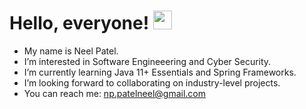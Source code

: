 # Hello, everyone! <img src="https://raw.githubusercontent.com/MartinHeinz/MartinHeinz/master/wave.gif" width="30px">
- My name is Neel Patel.
- I’m interested in Software Engineeering and Cyber Security. 
- I’m currently learning Java 11+ Essentials and Spring Frameworks.
- I’m looking forward to collaborating on industry-level projects. 
- You can reach me: np.patelneel@gmail.com

<!---
neel-p1103/neel-p1103 is a ✨ special ✨ repository because its `README.md` (this file) appears on your GitHub profile.
You can click the Preview link to take a look at your changes.
--->
